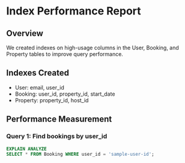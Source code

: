 # Index Performance Report

## Overview
We created indexes on high-usage columns in the User, Booking, and Property tables to improve query performance.

## Indexes Created
- User: email, user_id
- Booking: user_id, property_id, start_date
- Property: property_id, host_id

## Performance Measurement

### Query 1: Find bookings by user_id
```sql
EXPLAIN ANALYZE
SELECT * FROM Booking WHERE user_id = 'sample-user-id';